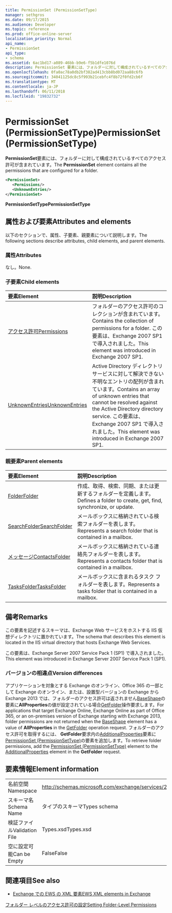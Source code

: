 ```yaml
---
title: PermissionSet (PermissionSetType)
manager: sethgros
ms.date: 09/17/2015
ms.audience: Developer
ms.topic: reference
ms.prod: office-online-server
localization_priority: Normal
api_name:
- PermissionSet
api_type:
- schema
ms.assetid: 6ac1bd17-a089-46bb-b9e6-f5b1dfe1076d
description: PermissionSet 要素には、フォルダーに対して構成されているすべてのアクセス許可が含まれています。
ms.openlocfilehash: 0fa0ac78a0db2bf382ad413cbb8bd072aa88c6fb
ms.sourcegitcommit: 34041125dc8c5f993b21cebfc4f8b72f0fd2cb6f
ms.translationtype: MT
ms.contentlocale: ja-JP
ms.lasthandoff: 06/11/2018
ms.locfileid: "19832732"
---
```

# <a name="permissionset-permissionsettype"></a><span data-ttu-id="56c12-103">PermissionSet (PermissionSetType)</span><span class="sxs-lookup"><span data-stu-id="56c12-103">PermissionSet (PermissionSetType)</span></span>

<span data-ttu-id="56c12-104">**PermissionSet**要素には、フォルダーに対して構成されているすべてのアクセス許可が含まれています。</span><span class="sxs-lookup"><span data-stu-id="56c12-104">The **PermissionSet** element contains all the permissions that are configured for a folder.</span></span> 
  
```XML
<PermissionSet>
   <Permissions/>
   <UnknownEntries/>
</PermissionSet>
```

 <span data-ttu-id="56c12-105">**PermissionSetType**</span><span class="sxs-lookup"><span data-stu-id="56c12-105">**PermissionSetType**</span></span>
## <a name="attributes-and-elements"></a><span data-ttu-id="56c12-106">属性および要素</span><span class="sxs-lookup"><span data-stu-id="56c12-106">Attributes and elements</span></span>

<span data-ttu-id="56c12-107">以下のセクションで、属性、子要素、親要素について説明します。</span><span class="sxs-lookup"><span data-stu-id="56c12-107">The following sections describe attributes, child elements, and parent elements.</span></span>
  
### <a name="attributes"></a><span data-ttu-id="56c12-108">属性</span><span class="sxs-lookup"><span data-stu-id="56c12-108">Attributes</span></span>

<span data-ttu-id="56c12-109">なし。</span><span class="sxs-lookup"><span data-stu-id="56c12-109">None.</span></span>
  
### <a name="child-elements"></a><span data-ttu-id="56c12-110">子要素</span><span class="sxs-lookup"><span data-stu-id="56c12-110">Child elements</span></span>

|<span data-ttu-id="56c12-111">**要素**</span><span class="sxs-lookup"><span data-stu-id="56c12-111">**Element**</span></span>|<span data-ttu-id="56c12-112">**説明**</span><span class="sxs-lookup"><span data-stu-id="56c12-112">**Description**</span></span>|
|:-----|:-----|
|[<span data-ttu-id="56c12-113">アクセス許可</span><span class="sxs-lookup"><span data-stu-id="56c12-113">Permissions</span></span>](permissions.md) <br/> |<span data-ttu-id="56c12-114">フォルダーのアクセス許可のコレクションが含まれています。</span><span class="sxs-lookup"><span data-stu-id="56c12-114">Contains the collection of permissions for a folder.</span></span> <span data-ttu-id="56c12-115">この要素は、Exchange 2007 SP1 で導入されました。</span><span class="sxs-lookup"><span data-stu-id="56c12-115">This element was introduced in Exchange 2007 SP1.</span></span>  <br/> |
|[<span data-ttu-id="56c12-116">UnknownEntries</span><span class="sxs-lookup"><span data-stu-id="56c12-116">UnknownEntries</span></span>](unknownentries.md) <br/> |<span data-ttu-id="56c12-117">Active Directory ディレクトリ サービスに対して解決できない不明なエントリの配列が含まれています。</span><span class="sxs-lookup"><span data-stu-id="56c12-117">Contains an array of unknown entries that cannot be resolved against the Active Directory directory service.</span></span> <span data-ttu-id="56c12-118">この要素は、Exchange 2007 SP1 で導入されました。</span><span class="sxs-lookup"><span data-stu-id="56c12-118">This element was introduced in Exchange 2007 SP1.</span></span>  <br/> |
   
### <a name="parent-elements"></a><span data-ttu-id="56c12-119">親要素</span><span class="sxs-lookup"><span data-stu-id="56c12-119">Parent elements</span></span>

|<span data-ttu-id="56c12-120">**要素**</span><span class="sxs-lookup"><span data-stu-id="56c12-120">**Element**</span></span>|<span data-ttu-id="56c12-121">**説明**</span><span class="sxs-lookup"><span data-stu-id="56c12-121">**Description**</span></span>|
|:-----|:-----|
|[<span data-ttu-id="56c12-122">Folder</span><span class="sxs-lookup"><span data-stu-id="56c12-122">Folder</span></span>](folder.md) <br/> |<span data-ttu-id="56c12-123">作成、取得、検索、同期、または更新するフォルダーを定義します。</span><span class="sxs-lookup"><span data-stu-id="56c12-123">Defines a folder to create, get, find, synchronize, or update.</span></span>  <br/> |
|[<span data-ttu-id="56c12-124">SearchFolder</span><span class="sxs-lookup"><span data-stu-id="56c12-124">SearchFolder</span></span>](searchfolder.md) <br/> |<span data-ttu-id="56c12-125">メールボックスに格納されている検索フォルダーを表します。</span><span class="sxs-lookup"><span data-stu-id="56c12-125">Represents a search folder that is contained in a mailbox.</span></span>  <br/> |
|[<span data-ttu-id="56c12-126">メッセージ</span><span class="sxs-lookup"><span data-stu-id="56c12-126">ContactsFolder</span></span>](contactsfolder.md) <br/> |<span data-ttu-id="56c12-127">メールボックスに格納されている連絡先フォルダーを表します。</span><span class="sxs-lookup"><span data-stu-id="56c12-127">Represents a contacts folder that is contained in a mailbox.</span></span>  <br/> |
|[<span data-ttu-id="56c12-128">TasksFolder</span><span class="sxs-lookup"><span data-stu-id="56c12-128">TasksFolder</span></span>](tasksfolder.md) <br/> |<span data-ttu-id="56c12-129">メールボックスに含まれるタスク フォルダーを表します。</span><span class="sxs-lookup"><span data-stu-id="56c12-129">Represents a tasks folder that is contained in a mailbox.</span></span>  <br/> |
   
## <a name="remarks"></a><span data-ttu-id="56c12-130">備考</span><span class="sxs-lookup"><span data-stu-id="56c12-130">Remarks</span></span>

<span data-ttu-id="56c12-131">この要素を記述するスキーマは、Exchange Web サービスをホストする IIS 仮想ディレクトリに置かれています。</span><span class="sxs-lookup"><span data-stu-id="56c12-131">The schema that describes this element is located in the IIS virtual directory that hosts Exchange Web Services.</span></span>
  
<span data-ttu-id="56c12-132">この要素は、Exchange Server 2007 Service Pack 1 (SP1) で導入されました。</span><span class="sxs-lookup"><span data-stu-id="56c12-132">This element was introduced in Exchange Server 2007 Service Pack 1 (SP1).</span></span>
  
### <a name="version-differences"></a><span data-ttu-id="56c12-133">バージョンの相違点</span><span class="sxs-lookup"><span data-stu-id="56c12-133">Version differences</span></span>

<span data-ttu-id="56c12-134">アプリケーションを対象とする Exchange のオンライン、Office 365 の一部として Exchange のオンライン、または、設置型バージョンの Exchange から Exchange 2013 では、フォルダーのアクセス許可は返されません[BaseShape](baseshape.md)の要素に**AllProperties**の値が設定されている場合[GetFolder](getfolder-operation.md)操作要求します。</span><span class="sxs-lookup"><span data-stu-id="56c12-134">For applications that target Exchange Online, Exchange Online as part of Office 365, or an on-premises version of Exchange starting with Exchange 2013, folder permissions are not returned when the [BaseShape](baseshape.md) element has a value of **AllProperties** in the [GetFolder](getfolder-operation.md) operation request.</span></span> <span data-ttu-id="56c12-135">フォルダーのアクセス許可を取得するには、 **GetFolder**要求内の[AdditionalProperties](additionalproperties.md)要素に[PermissionSet (PermissionSetType)](permissionset-permissionsettype.md)の要素を追加します。</span><span class="sxs-lookup"><span data-stu-id="56c12-135">To retrieve folder permissions, add the [PermissionSet (PermissionSetType)](permissionset-permissionsettype.md) element to the [AdditionalProperties](additionalproperties.md) element in the **GetFolder** request.</span></span> 
  
## <a name="element-information"></a><span data-ttu-id="56c12-136">要素情報</span><span class="sxs-lookup"><span data-stu-id="56c12-136">Element information</span></span>

|||
|:-----|:-----|
|<span data-ttu-id="56c12-137">名前空間</span><span class="sxs-lookup"><span data-stu-id="56c12-137">Namespace</span></span>  <br/> |http://schemas.microsoft.com/exchange/services/2006/types  <br/> |
|<span data-ttu-id="56c12-138">スキーマ名</span><span class="sxs-lookup"><span data-stu-id="56c12-138">Schema Name</span></span>  <br/> |<span data-ttu-id="56c12-139">タイプのスキーマ</span><span class="sxs-lookup"><span data-stu-id="56c12-139">Types schema</span></span>  <br/> |
|<span data-ttu-id="56c12-140">検証ファイル</span><span class="sxs-lookup"><span data-stu-id="56c12-140">Validation File</span></span>  <br/> |<span data-ttu-id="56c12-141">Types.xsd</span><span class="sxs-lookup"><span data-stu-id="56c12-141">Types.xsd</span></span>  <br/> |
|<span data-ttu-id="56c12-142">空に設定可能</span><span class="sxs-lookup"><span data-stu-id="56c12-142">Can be Empty</span></span>  <br/> |<span data-ttu-id="56c12-143">False</span><span class="sxs-lookup"><span data-stu-id="56c12-143">False</span></span>  <br/> |
   
## <a name="see-also"></a><span data-ttu-id="56c12-144">関連項目</span><span class="sxs-lookup"><span data-stu-id="56c12-144">See also</span></span>



- [<span data-ttu-id="56c12-145">Exchange での EWS の XML 要素</span><span class="sxs-lookup"><span data-stu-id="56c12-145">EWS XML elements in Exchange</span></span>](ews-xml-elements-in-exchange.md)


[<span data-ttu-id="56c12-146">フォルダー レベルのアクセス許可の設定</span><span class="sxs-lookup"><span data-stu-id="56c12-146">Setting Folder-Level Permissions</span></span>](http://msdn.microsoft.com/library/c7530e86-5112-401c-b10a-9c054ae59f07%28Office.15%29.aspx)

